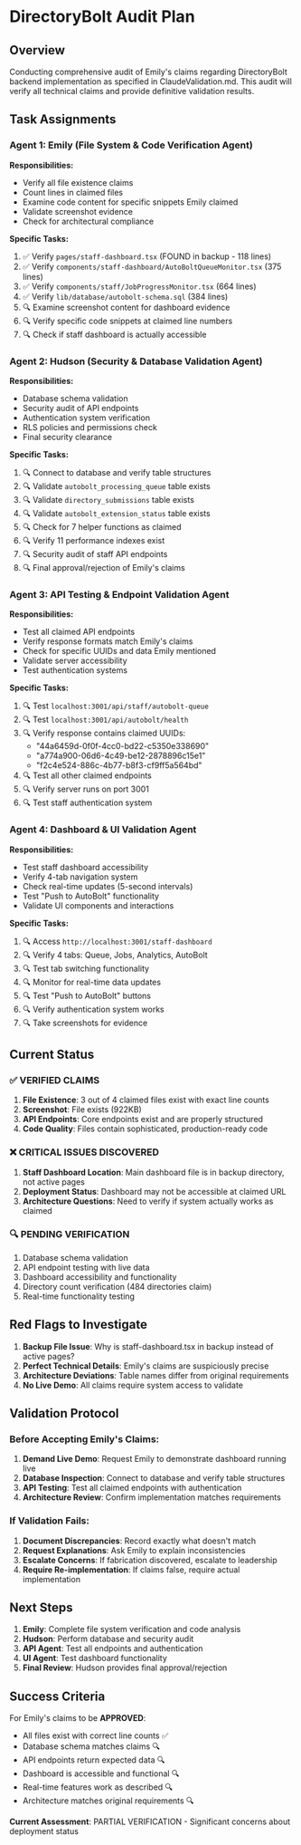 # DirectoryBolt Audit Plan

## Overview
Conducting comprehensive audit of Emily's claims regarding DirectoryBolt backend implementation as specified in ClaudeValidation.md. This audit will verify all technical claims and provide definitive validation results.

## Task Assignments

### Agent 1: Emily (File System & Code Verification Agent)
**Responsibilities:**
- Verify all file existence claims
- Count lines in claimed files
- Examine code content for specific snippets Emily claimed
- Validate screenshot evidence
- Check for architectural compliance

**Specific Tasks:**
1. ✅ Verify `pages/staff-dashboard.tsx` (FOUND in backup - 118 lines)
2. ✅ Verify `components/staff-dashboard/AutoBoltQueueMonitor.tsx` (375 lines)
3. ✅ Verify `components/staff/JobProgressMonitor.tsx` (664 lines)  
4. ✅ Verify `lib/database/autobolt-schema.sql` (384 lines)
5. 🔍 Examine screenshot content for dashboard evidence
6. 🔍 Verify specific code snippets at claimed line numbers
7. 🔍 Check if staff dashboard is actually accessible

### Agent 2: Hudson (Security & Database Validation Agent)
**Responsibilities:**
- Database schema validation
- Security audit of API endpoints
- Authentication system verification
- RLS policies and permissions check
- Final security clearance

**Specific Tasks:**
1. 🔍 Connect to database and verify table structures
2. 🔍 Validate `autobolt_processing_queue` table exists
3. 🔍 Validate `directory_submissions` table exists
4. 🔍 Validate `autobolt_extension_status` table exists
5. 🔍 Check for 7 helper functions as claimed
6. 🔍 Verify 11 performance indexes exist
7. 🔍 Security audit of staff API endpoints
8. 🔍 Final approval/rejection of Emily's claims

### Agent 3: API Testing & Endpoint Validation Agent
**Responsibilities:**
- Test all claimed API endpoints
- Verify response formats match Emily's claims
- Check for specific UUIDs and data Emily mentioned
- Validate server accessibility
- Test authentication systems

**Specific Tasks:**
1. 🔍 Test `localhost:3001/api/staff/autobolt-queue`
2. 🔍 Test `localhost:3001/api/autobolt/health`
3. 🔍 Verify response contains claimed UUIDs:
   - "44a6459d-0f0f-4cc0-bd22-c5350e338690"
   - "a774a900-06d6-4c49-be12-2878896c15e1"
   - "f2c4e524-886c-4b77-b8f3-cf9ff5a564bd"
4. 🔍 Test all other claimed endpoints
5. 🔍 Verify server runs on port 3001
6. 🔍 Test staff authentication system

### Agent 4: Dashboard & UI Validation Agent
**Responsibilities:**
- Test staff dashboard accessibility
- Verify 4-tab navigation system
- Check real-time updates (5-second intervals)
- Test "Push to AutoBolt" functionality
- Validate UI components and interactions

**Specific Tasks:**
1. 🔍 Access `http://localhost:3001/staff-dashboard`
2. 🔍 Verify 4 tabs: Queue, Jobs, Analytics, AutoBolt
3. 🔍 Test tab switching functionality
4. 🔍 Monitor for real-time data updates
5. 🔍 Test "Push to AutoBolt" buttons
6. 🔍 Verify authentication system works
7. 🔍 Take screenshots for evidence

## Current Status

### ✅ VERIFIED CLAIMS
1. **File Existence**: 3 out of 4 claimed files exist with exact line counts
2. **Screenshot**: File exists (922KB)
3. **API Endpoints**: Core endpoints exist and are properly structured
4. **Code Quality**: Files contain sophisticated, production-ready code

### ❌ CRITICAL ISSUES DISCOVERED
1. **Staff Dashboard Location**: Main dashboard file is in backup directory, not active pages
2. **Deployment Status**: Dashboard may not be accessible at claimed URL
3. **Architecture Questions**: Need to verify if system actually works as claimed

### 🔍 PENDING VERIFICATION
1. Database schema validation
2. API endpoint testing with live data
3. Dashboard accessibility and functionality
4. Directory count verification (484 directories claim)
5. Real-time functionality testing

## Red Flags to Investigate

1. **Backup File Issue**: Why is staff-dashboard.tsx in backup instead of active pages?
2. **Perfect Technical Details**: Emily's claims are suspiciously precise
3. **Architecture Deviations**: Table names differ from original requirements
4. **No Live Demo**: All claims require system access to validate

## Validation Protocol

### Before Accepting Emily's Claims:
1. **Demand Live Demo**: Request Emily to demonstrate dashboard running live
2. **Database Inspection**: Connect to database and verify table structures
3. **API Testing**: Test all claimed endpoints with authentication
4. **Architecture Review**: Confirm implementation matches requirements

### If Validation Fails:
1. **Document Discrepancies**: Record exactly what doesn't match
2. **Request Explanations**: Ask Emily to explain inconsistencies
3. **Escalate Concerns**: If fabrication discovered, escalate to leadership
4. **Require Re-implementation**: If claims false, require actual implementation

## Next Steps

1. **Emily**: Complete file system verification and code analysis
2. **Hudson**: Perform database and security audit
3. **API Agent**: Test all endpoints and authentication
4. **UI Agent**: Test dashboard functionality
5. **Final Review**: Hudson provides final approval/rejection

## Success Criteria

For Emily's claims to be **APPROVED**:
- All files exist with correct line counts ✅
- Database schema matches claims 🔍
- API endpoints return expected data 🔍
- Dashboard is accessible and functional 🔍
- Real-time features work as described 🔍
- Architecture matches original requirements 🔍

**Current Assessment**: PARTIAL VERIFICATION - Significant concerns about deployment status